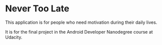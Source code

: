 # Never Too Late

This application is for people who need motivation during their daily lives.


It is for the final project in the Android Developer Nanodegree course at Udacity.
